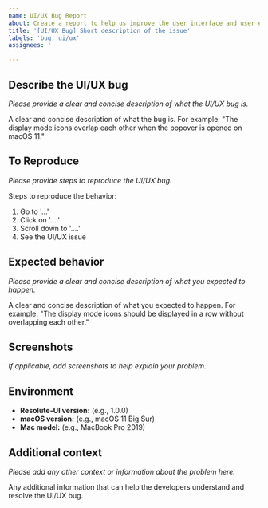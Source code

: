 ```yaml
---
name: UI/UX Bug Report
about: Create a report to help us improve the user interface and user experience
title: '[UI/UX Bug] Short description of the issue'
labels: 'bug, ui/ux'
assignees: ''

---
```


## Describe the UI/UX bug

*Please provide a clear and concise description of what the UI/UX bug is.*

A clear and concise description of what the bug is. For example: "The display mode icons overlap each other when the popover is opened on macOS 11."

## To Reproduce

*Please provide steps to reproduce the UI/UX bug.*

Steps to reproduce the behavior:
1. Go to '...'
2. Click on '....'
3. Scroll down to '....'
4. See the UI/UX issue

## Expected behavior

*Please provide a clear and concise description of what you expected to happen.*

A clear and concise description of what you expected to happen. For example: "The display mode icons should be displayed in a row without overlapping each other."

## Screenshots

*If applicable, add screenshots to help explain your problem.*

## Environment

- **Resolute-UI version:** (e.g., 1.0.0)
- **macOS version:** (e.g., macOS 11 Big Sur)
- **Mac model:** (e.g., MacBook Pro 2019)

## Additional context

*Please add any other context or information about the problem here.*

Any additional information that can help the developers understand and resolve the UI/UX bug.
